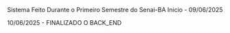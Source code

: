 Sistema Feito Durante o Primeiro Semestre do Senai-BA
Inicio - 09/06/2025

10/06/2025 - FINALIZADO O BACK_END
